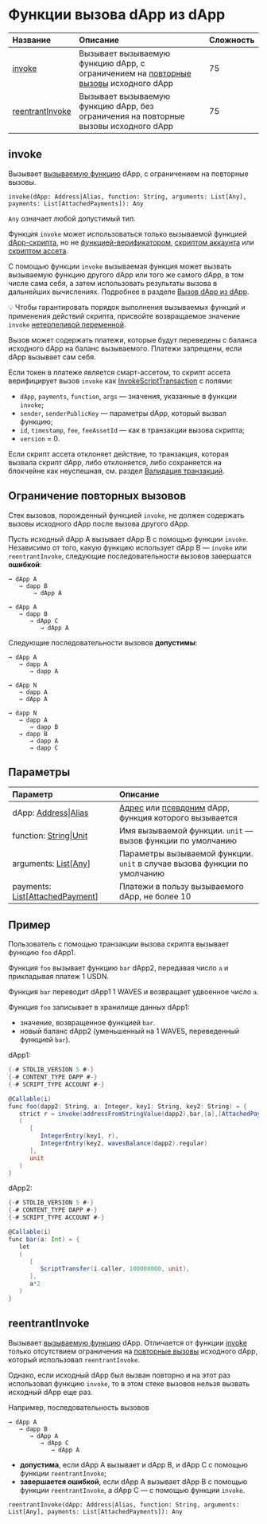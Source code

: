 # Функции вызова dApp из dApp

| Название | Описание | Сложность |
| :--- | :--- | :--- |
| [invoke](#invoke) | Вызывает вызываемую функцию dApp, c ограничением на [повторные вызовы](#reentrancy) исходного dApp | 75 |
| [reentrantInvoke](#reentrantinvoke) | Вызывает вызываемую функцию dApp, без ограничения на повторные вызовы исходного dApp | 75 |

## invoke

Вызывает [вызываемую функцию](/en/ride/functions/callable-function) dApp, с ограничением на повторные вызовы.

```ride
invoke(dApp: Address|Alias, function: String, arguments: List[Any], payments: List[AttachedPayments]): Any
```

`Any` означает любой допустимый тип.

Функция `invoke` может использоваться только вызываемой функцией [dApp-скрипта](/ru/ride/script/script-types/dapp-script), но не [функцией-верификатором](/ru/ride/functions/verifier-function), [скриптом аккаунта](/ru/ride/script/script-types/account-script) или [скриптом ассета](/ru/ride/script/script-types/asset-script).

С помощью функции `invoke` вызываемая функция может вызвать вызываемую функцию другого dApp или того же самого dApp, в том числе сама себя, а затем использовать результаты вызова в дальнейших вычислениях. Подробнее в разделе [Вызов dApp из dApp](/ru/ride/advanced/dapp-to-dapp).

:bulb: Чтобы гарантировать порядок выполнения вызываемых функций и применения действий скрипта, присвойте возвращаемое значение `invoke` [ нетерпеливой переменной](/ru/ride/variables/).

Вызов может содержать платежи, которые будут переведены с баланса исходного dApp на баланс вызываемого. Платежи запрещены, если dApp вызывает сам себя.

Если токен в платеже является смарт-ассетом, то скрипт ассета верифицирует вызов `invoke` как [InvokeScriptTransaction](/ru/ride/structures/transaction-structures/invoke-script-transaction) с полями:
* `dApp`, `payments`, `function`, `args` — значения, указанные в функции `invoke`;
* `sender`, `senderPublicKey` — параметры dApp, который вызвал функцию;
* `id`, `timestamp`, `fee`, `feeAssetId` — как в транзакции вызова скрипта;
* `version` = 0.

Если скрипт ассета отклоняет действие, то транзакция, которая вызвала скрипт dApp, либо отклоняется, либо сохраняется на блокчейне как неуспешная, см. раздел [Валидация транзакций](/ru/blockchain/transaction/transaction-validation).

## Ограничение повторных вызовов<a id="reentrancy"></a>

Стек вызовов, порожденный функцией `invoke`, не должен содержать вызовы исходного dApp после вызова другого dApp.

Пусть исходный dApp A вызывает dApp B c помощью функции `invoke`. Независимо от того, какую функцию использует dApp B — `invoke` или `reentrantInvoke`, следующие последовательности вызовов завершатся **ошибкой**:

```
→ dApp A
   → dapp B
       → dApp A
```

```
→ dApp A
   → dapp B
      → dApp C
         → dApp A
```

Следующие последовательности вызовов **допустимы**:

```
→ dApp A
   → dapp A
      → dapp A
```

```
→ dApp N
   → dapp A
   → dApp A
```

```
→ dapp N
   → dapp A
      → dapp B
   → dapp B
      → dapp A
      → dapp C
```

## Параметры

| Параметр | Описание |
| :--- | :--- |
| dApp: [Address](/ru/ride/structures/common-structures/address)&#124;[Alias](/ru/ride/structures/common-structures/alias) | [Адрес](/ru/blockchain/account/address) или [псевдоним](/ru/blockchain/account/alias) dApp, функция которого вызывается |
| function: [String](/ru/ride/data-types/string)&#124;[Unit](/ru/ride/data-types/unit) | Имя вызываемой функции. `unit` — вызов функции по умолчанию |
| arguments: [List](/ru/ride/data-types/list)[[Any](/ru/ride/data-types/any)] | Параметры вызываемой функции. `unit` в случае вызова функции по умолчанию |
| payments: [List](/ru/ride/data-types/list)[[AttachedPayment](/ru/ride/structures/common-structures/attached-payment)] | Платежи в пользу вызываемого dApp, не более 10 |

## Пример

Пользователь с помощью транзакции вызова скрипта вызывает функцию `foo` dApp1.

Функция `foo` вызывает функцию `bar` dApp2, передавая число `a` и прикладывая платеж 1 USDN.

Функция `bar` переводит dApp1 1 WAVES и возвращает удвоенное число `a`.

Функция `foo` записывает в хранилище данных dApp1:
* значение, возвращенное функцией `bar`.
* новый баланс dApp2 (уменьшенный на 1 WAVES, переведенный функцией `bar`).

dApp1:

```scala
{-# STDLIB_VERSION 5 #-}
{-# CONTENT_TYPE DAPP #-}
{-# SCRIPT_TYPE ACCOUNT #-}

@Callable(i)
func foo(dapp2: String, a: Integer, key1: String, key2: String) = {
   strict r = invoke(addressFromStringValue(dapp2),bar,[a],[AttachedPayment(base58'DG2xFkPdDwKUoBkzGAhQtLpSGzfXLiCYPEzeKH2Ad24p',1000000)])
   (
      [
         IntegerEntry(key1, r),
         IntegerEntry(key2, wavesBalance(dapp2).regular)
      ],
      unit
   )
}
```

dApp2:

```scala
{-# STDLIB_VERSION 5 #-}
{-# CONTENT_TYPE DAPP #-}
{-# SCRIPT_TYPE ACCOUNT #-}

@Callable(i)
func bar(a: Int) = {
   let 
   (
      [
         ScriptTransfer(i.caller, 100000000, unit),
      ],
      a*2
   )
}
```

## reentrantInvoke

Вызывает [вызываемую функцию](/ru/ride/functions/callable-function) dApp. Отличается от функции [invoke](#invoke) только отсутствием ограничения на [повторные вызовы](#reentrancy) исходного dApp, который использовал `reentrantInvoke`.

Однако, если исходный dApp был вызван повторно и на этот раз использовал функцию `invoke`, то в этом стеке вызовов нельзя вызвать исходный dApp еще раз.

Например, последовательность вызовов

```
→ dApp A
   → dapp B
      → dApp A
         → dApp C
            → dApp A
```

* **допустима**, если dApp A вызывает и dApp B, и dApp С с помощью функции `reentrantInvoke`;
* **завершается ошибкой**, если dApp A вызывает dApp B с помощью функции `reentrantInvoke`, а dApp С — с помощью функции `invoke`.

```ride
reentrantInvoke(dApp: Address|Alias, function: String, arguments: List[Any], payments: List[AttachedPayments]): Any
```
